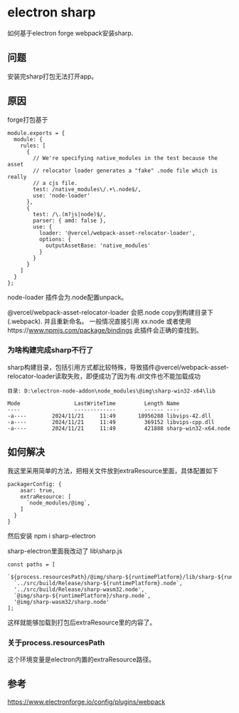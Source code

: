 # electron sharp
如何基于electron forge webpack安装sharp. 

## 问题
安装完sharp打包无法打开app。

## 原因

forge打包基于
```
module.exports = {
  module: {
    rules: [
      {
        // We're specifying native_modules in the test because the asset
        // relocator loader generates a "fake" .node file which is really
        // a cjs file.
        test: /native_modules\/.+\.node$/,
        use: 'node-loader'
      },
      {
        test: /\.(m?js|node)$/,
        parser: { amd: false },
        use: {
          loader: '@vercel/webpack-asset-relocator-loader',
          options: {
            outputAssetBase: 'native_modules'
          }
        }
      }
    ]
  }
};
```
node-loader 插件会为.node配置unpack。

@vercel/webpack-asset-relocator-loader 会把.node copy到构建目录下(.webpack). 并且重新命名。
一般情况直接引用  xx.node 或者使用https://www.npmjs.com/package/bindings  此插件会正确的查找到。

### 为啥构建完成sharp不行了

sharp构建目录，包括引用方式都比较特殊，导致插件@vercel/webpack-asset-relocator-loader读取失败，即便成功了因为有.dll文件也不能加载成功

```
目录: D:\electron-node-addon\node_modules\@img\sharp-win32-x64\lib

Mode                 LastWriteTime         Length Name
----                 -------------         ------ ----
-a----        2024/11/21     11:49       18956288 libvips-42.dll
-a----        2024/11/21     11:49         369152 libvips-cpp.dll
-a----        2024/11/21     11:49         421888 sharp-win32-x64.node
```

## 如何解决
我这里采用简单的方法，把相关文件放到extraResource里面，具体配置如下

```
packagerConfig: {
    asar: true,
    extraResource: [
      `node_modules/@img`,
    ]
  }
}
```
然后安装 npm i sharp-electron

sharp-electron里面我改动了 lib\sharp.js

```
const paths = [
  `${process.resourcesPath}/@img/sharp-${runtimePlatform}/lib/sharp-${runtimePlatform}.node`,
  `../src/build/Release/sharp-${runtimePlatform}.node`,
  '../src/build/Release/sharp-wasm32.node',
  `@img/sharp-${runtimePlatform}/sharp.node`,
  '@img/sharp-wasm32/sharp.node'
];
```
这样就能够加载到打包后extraResource里的内容了。

### 关于process.resourcesPath
这个环境变量是electron内置的extraResource路径。

## 参考
https://www.electronforge.io/config/plugins/webpack